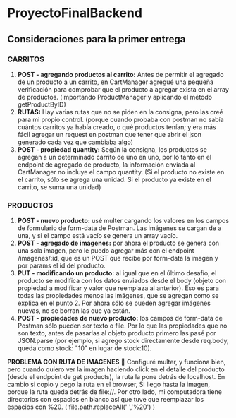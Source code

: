 # ProyectoFinalBackend

## Consideraciones para la primer entrega

### CARRITOS

1. **POST - agregando productos al carrito:** Antes de permitir el agregado de un producto a un carrito, en CartManager agregué una pequeña verificación para comprobar que el producto a agregar exista en el array de productos. (importando ProductManager y aplicando el método getProductByID)
2. **RUTAS:** Hay varias rutas que no se piden en la consigna, pero las creé para mi propio control. (porque cuando probaba con postman no sabía cuántos carritos ya había creado, o qué productos tenían; y era más fácil agregar un request en postman que tener que abrir el json generado cada vez que cambiaba algo)
3. **POST - propiedad quantity:** Según la consigna, los productos se agregan a un determinado carrito de uno en uno, por lo tanto en el endpoint de agregado de producto, la información enviada al CartManager no incluye el campo quantity. (Si el producto no existe en el carrito, sólo se agrega una unidad. Si el producto ya existe en el carrito, se suma una unidad)

### PRODUCTOS

1. **POST - nuevo producto:** usé multer cargando los valores en los campos de formulario de form-data de Postman. Las imágenes se cargan de a una, y si el campo está vacío se genera un array vacío.
2. **POST - agregado de imágenes:** por ahora el producto se genera con una sola imagen, pero le puedo agregar más con el endpoint /imagenes/:id, que es un POST que recibe por form-data la imagen y por params el id del producto.
3. **PUT - modificando un producto:** al igual que en el último desafío, el producto se modifica con los datos enviados desde el body (objeto con propiedad a modificar y valor que reemplaza al anterior). Eso es para todas las propiedades menos las imágenes, que se agregan como se explica en el punto 2. Por ahora sólo se pueden agregar imágenes nuevas, no se borran las que ya están.
4. **POST - propiedades de nuevo producto:** los campos de form-data de Postman sólo pueden ser texto o file. Por lo que las propiedades que no son texto, antes de pasarlas al objeto producto primero las pasé por JSON.parse (por ejemplo, si agrego stock directamente desde req.body, queda como stock: "10" en lugar de stock:10).

**PROBLEMA CON RUTA DE IMAGENES** 🤔
Configuré multer, y funciona bien, pero cuando quiero ver la imagen haciendo click en el detalle del producto (desde el endpoint de get products), la ruta la pone detrás de localhost. En cambio si copio y pego la ruta en el browser, SI llego hasta la imagen, porque la ruta queda detrás de file://.
Por otro lado, mi computadora tiene directorios con espacios en blanco así que tuve que reemplazar los espacios con %20. ( file.path.replaceAll(' ','%20') )
